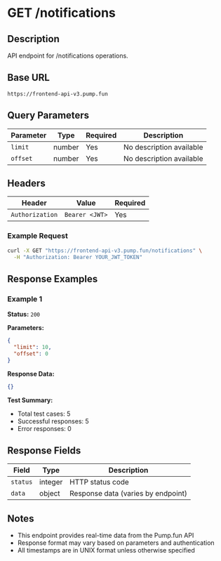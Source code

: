 # GET /notifications

## Description
API endpoint for /notifications operations.

## Base URL
`https://frontend-api-v3.pump.fun`

## Query Parameters
| Parameter | Type | Required | Description |
|-----------|------|----------|-------------|
| `limit` | number | Yes | No description available |
| `offset` | number | Yes | No description available |

## Headers
| Header | Value | Required |
|--------|-------|----------|
| `Authorization` | `Bearer <JWT>` | Yes |

### Example Request
```bash
curl -X GET "https://frontend-api-v3.pump.fun/notifications" \
  -H "Authorization: Bearer YOUR_JWT_TOKEN"
```

## Response Examples

### Example 1
**Status:** `200`

**Parameters:**
```json
{
  "limit": 10,
  "offset": 0
}
```

**Response Data:**
```json
{}
```

**Test Summary:**
- Total test cases: 5
- Successful responses: 5
- Error responses: 0

## Response Fields
| Field | Type | Description |
|-------|------|-------------|
| `status` | integer | HTTP status code |
| `data` | object | Response data (varies by endpoint) |

## Notes
- This endpoint provides real-time data from the Pump.fun API
- Response format may vary based on parameters and authentication
- All timestamps are in UNIX format unless otherwise specified
